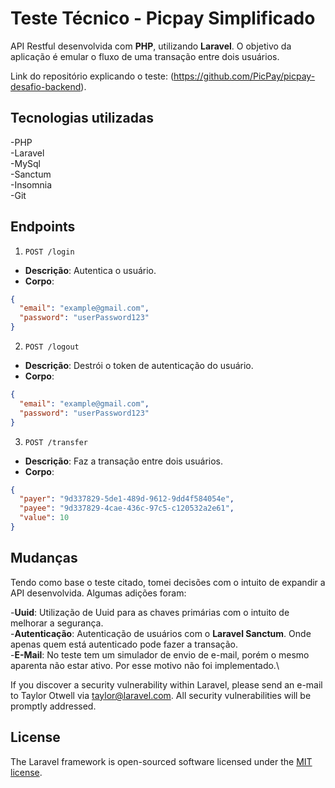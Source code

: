 # Teste Técnico - Picpay Simplificado 

API Restful desenvolvida com **PHP**, utilizando **Laravel**. O objetivo da aplicação é emular o fluxo de uma transação entre dois usuários.

Link do repositório explicando o teste: (https://github.com/PicPay/picpay-desafio-backend). 

## Tecnologias utilizadas 

-PHP\
-Laravel\
-MySql\
-Sanctum\
-Insomnia\
-Git

## Endpoints

1. `POST /login`

  - **Descrição**: Autentica o usuário.
  - **Corpo**:
  ```json
  {
    "email": "example@gmail.com",
    "password": "userPassword123"
  }
  ```

  
2. `POST /logout`

  - **Descrição**: Destrói o token de autenticação do usuário.
  - **Corpo**:
  ```json
  {
    "email": "example@gmail.com",
    "password": "userPassword123"
  }
  ```
3. `POST /transfer`

  - **Descrição**: Faz a transação entre dois usuários.
  - **Corpo**:
  ```json
{
	"payer": "9d337829-5de1-489d-9612-9dd4f584054e",
	"payee": "9d337829-4cae-436c-97c5-c120532a2e61",
	"value": 10
}
  ```

##  Mudanças

Tendo como base o teste citado, tomei decisões com o intuito de expandir a API desenvolvida. Algumas adições foram:

-**Uuid**: Utilização de Uuid para as chaves primárias com o intuito de melhorar a segurança.\
-**Autenticação**: Autenticação de usuários com o **Laravel Sanctum**. Onde apenas quem está autenticado pode fazer a transação.\
-**E-Mail**: No teste tem um simulador de envio de e-mail, porém o mesmo aparenta não estar ativo. Por esse motivo não foi implementado.\

  


If you discover a security vulnerability within Laravel, please send an e-mail to Taylor Otwell via [taylor@laravel.com](mailto:taylor@laravel.com). All security vulnerabilities will be promptly addressed.

## License

The Laravel framework is open-sourced software licensed under the [MIT license](https://opensource.org/licenses/MIT).
